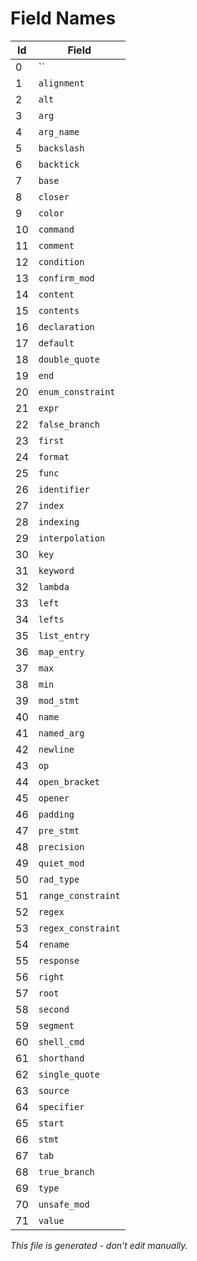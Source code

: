 # Field Names

|  Id | Field                                    |
|-----|------------------------------------------|
|   0 | ``                                       |
|   1 | `alignment`                              |
|   2 | `alt`                                    |
|   3 | `arg`                                    |
|   4 | `arg_name`                               |
|   5 | `backslash`                              |
|   6 | `backtick`                               |
|   7 | `base`                                   |
|   8 | `closer`                                 |
|   9 | `color`                                  |
|  10 | `command`                                |
|  11 | `comment`                                |
|  12 | `condition`                              |
|  13 | `confirm_mod`                            |
|  14 | `content`                                |
|  15 | `contents`                               |
|  16 | `declaration`                            |
|  17 | `default`                                |
|  18 | `double_quote`                           |
|  19 | `end`                                    |
|  20 | `enum_constraint`                        |
|  21 | `expr`                                   |
|  22 | `false_branch`                           |
|  23 | `first`                                  |
|  24 | `format`                                 |
|  25 | `func`                                   |
|  26 | `identifier`                             |
|  27 | `index`                                  |
|  28 | `indexing`                               |
|  29 | `interpolation`                          |
|  30 | `key`                                    |
|  31 | `keyword`                                |
|  32 | `lambda`                                 |
|  33 | `left`                                   |
|  34 | `lefts`                                  |
|  35 | `list_entry`                             |
|  36 | `map_entry`                              |
|  37 | `max`                                    |
|  38 | `min`                                    |
|  39 | `mod_stmt`                               |
|  40 | `name`                                   |
|  41 | `named_arg`                              |
|  42 | `newline`                                |
|  43 | `op`                                     |
|  44 | `open_bracket`                           |
|  45 | `opener`                                 |
|  46 | `padding`                                |
|  47 | `pre_stmt`                               |
|  48 | `precision`                              |
|  49 | `quiet_mod`                              |
|  50 | `rad_type`                               |
|  51 | `range_constraint`                       |
|  52 | `regex`                                  |
|  53 | `regex_constraint`                       |
|  54 | `rename`                                 |
|  55 | `response`                               |
|  56 | `right`                                  |
|  57 | `root`                                   |
|  58 | `second`                                 |
|  59 | `segment`                                |
|  60 | `shell_cmd`                              |
|  61 | `shorthand`                              |
|  62 | `single_quote`                           |
|  63 | `source`                                 |
|  64 | `specifier`                              |
|  65 | `start`                                  |
|  66 | `stmt`                                   |
|  67 | `tab`                                    |
|  68 | `true_branch`                            |
|  69 | `type`                                   |
|  70 | `unsafe_mod`                             |
|  71 | `value`                                  |

*This file is generated - don't edit manually.*
